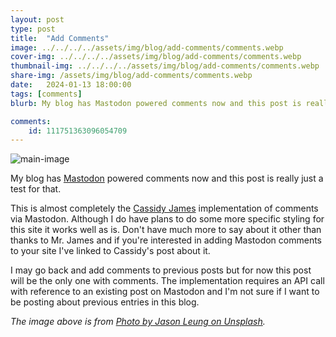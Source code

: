 ```yaml
---
layout: post
type: post
title:  "Add Comments"
image: ../../../../assets/img/blog/add-comments/comments.webp
cover-img: ../../../../assets/img/blog/add-comments/comments.webp
thumbnail-img: ../../../../assets/img/blog/add-comments/comments.webp
share-img: /assets/img/blog/add-comments/comments.webp
date:   2024-01-13 18:00:00
tags: [comments]
blurb: My blog has Mastodon powered comments now and this post is really just a test for that.

comments:
    id: 111751363096054709
---
```


![main-image]

My blog has [Mastodon] powered comments now and this post is really just a test for that.

<!--more-->

This is almost completely the [Cassidy James] implementation of comments via Mastodon. Although I do have plans to do some more specific styling for this site it works well as is. Don't have much more to say about it other than thanks to Mr. James and if you're interested in adding Mastodon comments to your site I've linked to Cassidy's post about it.

I may go back and add comments to previous posts but for now this post will be the only one with comments. The implementation requires an API call with reference to an existing post on Mastodon and I'm not sure if I want to be posting about previous entries in this blog.

*The image above is from [Photo by Jason Leung on Unsplash].*

[Photo by Jason Leung on Unsplash]:  https://unsplash.com/@ninjason
[Mastodon]: https://joinmastodon.org/
[main-image]: ../../../../assets/img/blog/add-comments/comments.webp "Comments"
[Cassidy James]: https://cassidyjames.com/blog/fediverse-blog-comments-mastodon/
